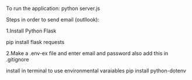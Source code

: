 To run the application:
python server.js

Steps in order to send email (outllook):

1.Install Python Flask

pip install flask requests

2.Make a .env-ex file and enter email and password also add this in .gitignore

install in terminal to use environmental varaiables
pip install python-dotenv
